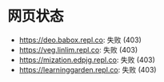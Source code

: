 # 网页状态
- https://deo.babox.repl.co: 失败 (403)
- https://veg.linlim.repl.co: 失败 (403)
- https://mization.edpjg.repl.co: 失败 (403)
- https://learninggarden.repl.co: 失败 (403)
